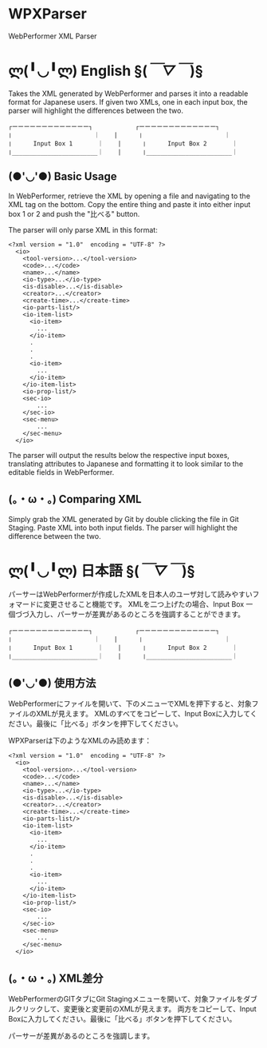 # WPXParser
WebPerformer XML Parser

# ლ(╹◡╹ლ) English §(*￣▽￣*)§

Takes the XML generated by WebPerformer and parses it into a readable format for Japanese users.
If given two XMLs, one in each input box, the parser will highlight the differences between the two.
```
┌ーーーーーーーーーーーーー┐            ┌ーーーーーーーーーーーーー┐        
❘             　　　　　　｜    |      ❘             　　　　　　｜    
❘      Input Box 1       ｜    |      ❘      Input Box 2       ｜   
❘________________________｜    |      ❘________________________｜    
``` 

## (●'◡'●) Basic Usage

In WebPerformer, retrieve the XML by opening a file and navigating to the XML tag on the bottom. 
Copy the entire thing and paste it into either input box 1 or 2 and push the "比べる" button.

The parser will only parse XML in this format:

```
<?xml version = "1.0"  encoding = "UTF-8" ?>
  <io>
    <tool-version>...</tool-version>
    <code>...</code>
    <name>...</name>
    <io-type>...</io-type>
    <is-disable>...</is-disable>
    <creator>...</creator>
    <create-time>...</create-time>
    <io-parts-list/>
    <io-item-list>
      <io-item>
        ...
      </io-item>
      .
      .
      .
      <io-item>
        ...
      </io-item>
    </io-item-list>
    <io-prop-list/>
    <sec-io>
        ...
    </sec-io>
    <sec-menu>
        ...
    </sec-menu>
  </io>
```

The parser will output the results below the respective input boxes, translating attributes to Japanese
and formatting it to look similar to the editable fields in WebPerformer. 

## (。・ω・。) Comparing XML

Simply grab the XML generated by Git by double clicking the file in Git Staging. Paste XML into both input fields. 
The parser will highlight the difference between the two. 


&NewLine;
&NewLine;
&NewLine;

# ლ(╹◡╹ლ) 日本語 §(*￣▽￣*)§

パーサーはWebPerformerが作成したXMLを日本人のユーザ対して読みやすいフォマードに変更させること機能です。
XMLを二つ上げたの場合、Input Box 一個づづ入力し、パーサーが差異があるのところを強調することができます。
```
┌ーーーーーーーーーーーーー┐            ┌ーーーーーーーーーーーーー┐        
❘             　　　　　　｜    |      ❘             　　　　　　｜    
❘      Input Box 1       ｜    |      ❘      Input Box 2       ｜   
❘________________________｜    |      ❘________________________｜    
``` 


## (●'◡'●) 使用方法

WebPerformerにファイルを開いて、下のメニューでXMLを押下すると、対象ファイルのXMLが見えます。
XMLのすべてをコピーして、Input Boxに入力してください。最後に「比べる」ボタンを押下してください。

WPXParserは下のようなXMLのみ読めます：

```
<?xml version = "1.0"  encoding = "UTF-8" ?>
  <io>
    <tool-version>...</tool-version>
    <code>...</code>
    <name>...</name>
    <io-type>...</io-type>
    <is-disable>...</is-disable>
    <creator>...</creator>
    <create-time>...</create-time>
    <io-parts-list/>
    <io-item-list>
      <io-item>
        ...
      </io-item>
      .
      .
      .
      <io-item>
        ...
      </io-item>
    </io-item-list>
    <io-prop-list/>
    <sec-io>
        ...
    </sec-io>
    <sec-menu>
        ...
    </sec-menu>
  </io>
```

## (。・ω・。) XML差分

WebPerformerのGITタブにGit Stagingメニューを開いて、対象ファイルをダブルクリックして、変更後と変更前のXMLが見えます。
両方をコピーして、Input Boxに入力してください。最後に「比べる」ボタンを押下してください。

パーサーが差異があるのところを強調します。